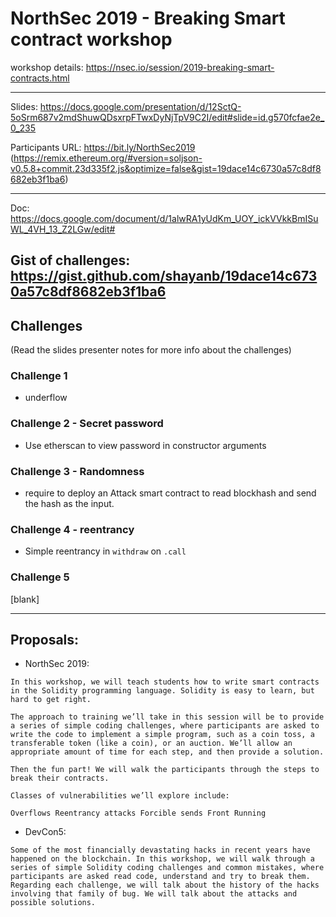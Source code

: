 # NorthSec 2019 - Breaking Smart contract workshop

workshop details: https://nsec.io/session/2019-breaking-smart-contracts.html

---------------

Slides: https://docs.google.com/presentation/d/12SctQ-5oSrm687v2mdShuwQDsxrpFTwxDyNjTpV9C2I/edit#slide=id.g570fcfae2e_0_235

Participants URL: https://bit.ly/NorthSec2019 (https://remix.ethereum.org/#version=soljson-v0.5.8+commit.23d335f2.js&optimize=false&gist=19dace14c6730a57c8df8682eb3f1ba6)

----------------------

Doc: https://docs.google.com/document/d/1alwRA1yUdKm_UOY_ickVVkkBmISuWL_4VH_13_Z2LGw/edit#

Gist of challenges: https://gist.github.com/shayanb/19dace14c6730a57c8df8682eb3f1ba6
-----------------------------------------------------


## Challenges
(Read the slides presenter notes for more info about the challenges)

### Challenge 1
- underflow 

### Challenge 2 - Secret password
- Use etherscan to view password in constructor arguments 

### Challenge 3 - Randomness
- require to deploy an Attack smart contract to read blockhash and send the hash as the input.

### Challenge 4 - reentrancy
- Simple reentrancy in `withdraw` on `.call`

### Challenge 5
[blank]


-------------------

## Proposals:

* NorthSec 2019:
```
In this workshop, we will teach students how to write smart contracts in the Solidity programming language. Solidity is easy to learn, but hard to get right.

The approach to training we’ll take in this session will be to provide a series of simple coding challenges, where participants are asked to write the code to implement a simple program, such as a coin toss, a transferable token (like a coin), or an auction. We’ll allow an appropriate amount of time for each step, and then provide a solution.

Then the fun part! We will walk the participants through the steps to break their contracts.

Classes of vulnerabilities we’ll explore include:

Overflows Reentrancy attacks Forcible sends Front Running
```

* DevCon5:
```
Some of the most financially devastating hacks in recent years have happened on the blockchain. In this workshop, we will walk through a series of simple Solidity coding challenges and common mistakes, where participants are asked read code, understand and try to break them. Regarding each challenge, we will talk about the history of the hacks involving that family of bug. We will talk about the attacks and possible solutions. 
```

